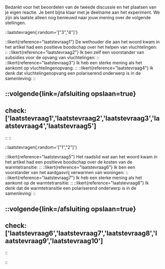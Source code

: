 Bedankt voor het beoordelen van de tweede discussie en het plaatsen van je eigen reactie.
Je bent bijna klaar met je deelname aan het experiment. We zijn als laatste alleen nog benieuwd naar jouw mening over de volgende stellingen.

::laatstevragen{:random='["3","4"]'}

::likert{reference="laatstevraag1"}
De wethouder die aan het woord kwam in het artikel had een positieve boodschap over het helpen van vluchtelingen:
::
::likert{reference="laatstevraag2"}
Ik ben zelf een voorstander van subsidies voor de opvang van vluchtelingen:
::
::likert{reference="laatstevraag3"}
Ik heb een sterke mening als het aankomt op vluchtelingenopvang:
::
::likert{reference="laatstevraag4"}
Ik denk dat vluchtelingenopvang een polariserend onderwerp is in de samenleving:
::

::volgende{link=/afsluiting opslaan=true}
---
check: ['laatstevraag1','laatstevraag2','laatstevraag3','laatstevraag4','laatstevraag5']
---
::
::

::laatstevragen{:random='["1","2"]'}

::likert{reference="laatstevraag5"}
Het raadslid wat aan het woord kwam in het artikel had een positieve boodschap over de kosten van de warmtetransitie:
::
::likert{reference="laatstevraag6"}
Ik ben een voorstander van het aardgasvrij verwarmen van woningen:
::
::likert{reference="laatstevraag7"}
Ik heb een sterke mening als het aankomt op de warmtetransitie:
::
::likert{reference="laatstevraag8"}
Ik denk dat de warmtetransitie een polariserend onderwerp is in de samenleving: 
::

::volgende{link=/afsluiting opslaan=true}
---
check: ['laatstevraag6','laatstevraag7','laatstevraag8','laatstevraag9','laatstevraag10']
---
::

::
